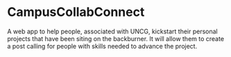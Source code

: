 # CampusCollabConnect
A web app to help people, associated with UNCG, kickstart their personal projects that have been siting on the backburner. It will allow them to create a post calling for people with skills needed to advance the project.
